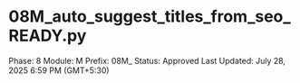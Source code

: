 # 08M_auto_suggest_titles_from_seo_READY.py

Phase: 8
Module: M
Prefix: 08M_
Status: Approved
Last Updated: July 28, 2025 6:59 PM (GMT+5:30)

